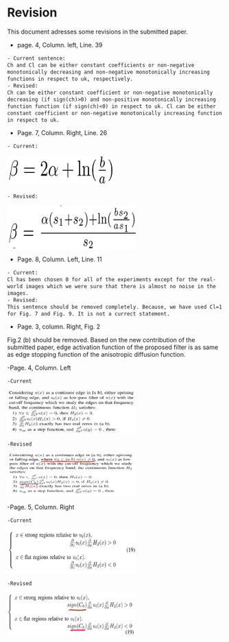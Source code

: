 # Revision
This document adresses some revisions in the submitted paper.
- page. 4, Column. left, Line. 39
```
- Current sentence:
Ch and Cl can be either constant coefficients or non-negative monotonically decreasing and non-negative monotonically increasing functions in respect to uk, respectively.
- Revised:
Ch can be either constant coefficient or non-negative monotonically decreasing (if sign(ch)>0) and non-positive monotonically increasing function function (if sign(ch)<0) in respect to uk. Cl can be either constant coefficient or non-negative monotonically increasing function in respect to uk.
```
- Page. 7, Column. Right, Line. 26
```
- Current:
```
<img src="https://github.com/onionhub/TIP/blob/Drafts/Currentbeta.JPG" width="250" height="70">

```
- Revised:
```
<img src="https://github.com/onionhub/TIP/blob/Drafts/Revisedbeta.JPG" width="300" height="100">

- Page. 8, Column. Left, Line. 11
```
- Current:
Cl has been chosen 0 for all of the experiments except for the real-world images which we were sure that there is almost no noise in the images.
- Revised:
This sentence should be removed completely. Because, we have used Cl=1 for Fig. 7 and Fig. 9. It is not a currect statement.
```
- Page. 3, column. Right, Fig. 2

Fig.2 (b) should be removed.  Based on the new contribution of the submitted paper, edge activation function of the proposed filter is as same as edge stopping function of the anisotropic diffusion function. 

-Page. 4, Column. Left
```
-Current
```
<img src="https://github.com/onionhub/TIP/blob/Drafts/Drafts/Prin_Re1.JPG" width="300" height="100">

```
-Revised
```

<img src="https://github.com/onionhub/TIP/blob/Drafts/Drafts/Prin_Re2-ink.JPG" width="300" height="100">

-Page. 5, Column. Right
```
-Current
```
<img src="https://github.com/onionhub/TIP/blob/Drafts/Drafts/Re-19-1.JPG" width="300" height="100">

```
-Revised
```
<img src="https://github.com/onionhub/TIP/blob/Drafts/Drafts/InkedRe-19-2_ink.jpg" width="300" height="100">
